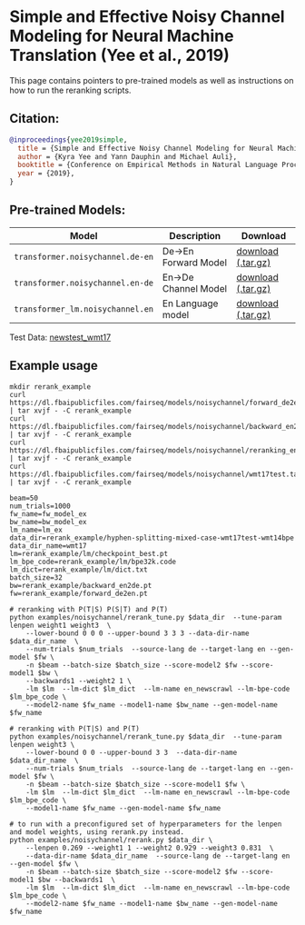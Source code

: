# Simple and Effective Noisy Channel Modeling for Neural Machine Translation (Yee et al., 2019)
This page contains pointers to pre-trained models as well as instructions on how to run the reranking scripts.

## Citation:
```bibtex
@inproceedings{yee2019simple,
  title = {Simple and Effective Noisy Channel Modeling for Neural Machine Translation},
  author = {Kyra Yee and Yann Dauphin and Michael Auli},
  booktitle = {Conference on Empirical Methods in Natural Language Processing},
  year = {2019},
}
```

## Pre-trained Models:

Model | Description |  Download
---|---|---
`transformer.noisychannel.de-en` | De->En Forward Model | [download (.tar.gz)](https://dl.fbaipublicfiles.com/fairseq/models/noisychannel/forward_de2en.tar.bz2)
`transformer.noisychannel.en-de` | En->De Channel Model | [download (.tar.gz)](https://dl.fbaipublicfiles.com/fairseq/models/noisychannel/backward_en2de.tar.bz2)
`transformer_lm.noisychannel.en` | En Language model | [download (.tar.gz)](https://dl.fbaipublicfiles.com/fairseq/models/noisychannel/reranking_en_lm.tar.bz2)

Test Data: [newstest_wmt17](https://dl.fbaipublicfiles.com/fairseq/models/noisychannel/wmt17test.tar.bz2)

## Example usage

```
mkdir rerank_example
curl https://dl.fbaipublicfiles.com/fairseq/models/noisychannel/forward_de2en.tar.bz2 | tar xvjf - -C rerank_example
curl https://dl.fbaipublicfiles.com/fairseq/models/noisychannel/backward_en2de.tar.bz2 | tar xvjf - -C rerank_example
curl https://dl.fbaipublicfiles.com/fairseq/models/noisychannel/reranking_en_lm.tar.bz2 | tar xvjf - -C rerank_example
curl https://dl.fbaipublicfiles.com/fairseq/models/noisychannel/wmt17test.tar.bz2 | tar xvjf - -C rerank_example

beam=50
num_trials=1000
fw_name=fw_model_ex
bw_name=bw_model_ex
lm_name=lm_ex
data_dir=rerank_example/hyphen-splitting-mixed-case-wmt17test-wmt14bpe
data_dir_name=wmt17
lm=rerank_example/lm/checkpoint_best.pt
lm_bpe_code=rerank_example/lm/bpe32k.code
lm_dict=rerank_example/lm/dict.txt
batch_size=32
bw=rerank_example/backward_en2de.pt
fw=rerank_example/forward_de2en.pt

# reranking with P(T|S) P(S|T) and P(T)
python examples/noisychannel/rerank_tune.py $data_dir  --tune-param lenpen weight1 weight3  \
    --lower-bound 0 0 0 --upper-bound 3 3 3 --data-dir-name $data_dir_name  \ 
    --num-trials $num_trials  --source-lang de --target-lang en --gen-model $fw \
    -n $beam --batch-size $batch_size --score-model2 $fw --score-model1 $bw \
    --backwards1 --weight2 1 \
    -lm $lm  --lm-dict $lm_dict  --lm-name en_newscrawl --lm-bpe-code $lm_bpe_code \
    --model2-name $fw_name --model1-name $bw_name --gen-model-name $fw_name

# reranking with P(T|S) and P(T)
python examples/noisychannel/rerank_tune.py $data_dir  --tune-param lenpen weight3 \
    --lower-bound 0 0 --upper-bound 3 3  --data-dir-name $data_dir_name  \
    --num-trials $num_trials  --source-lang de --target-lang en --gen-model $fw \
    -n $beam --batch-size $batch_size --score-model1 $fw \
    -lm $lm  --lm-dict $lm_dict  --lm-name en_newscrawl --lm-bpe-code $lm_bpe_code \
    --model1-name $fw_name --gen-model-name $fw_name

# to run with a preconfigured set of hyperparameters for the lenpen and model weights, using rerank.py instead.
python examples/noisychannel/rerank.py $data_dir \
    --lenpen 0.269 --weight1 1 --weight2 0.929 --weight3 0.831  \
    --data-dir-name $data_dir_name  --source-lang de --target-lang en --gen-model $fw \
    -n $beam --batch-size $batch_size --score-model2 $fw --score-model1 $bw --backwards1  \
    -lm $lm  --lm-dict $lm_dict  --lm-name en_newscrawl --lm-bpe-code $lm_bpe_code \
    --model2-name $fw_name --model1-name $bw_name --gen-model-name $fw_name
```

